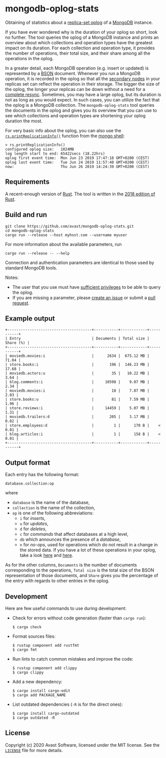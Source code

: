 # mongodb-oplog-stats

Obtaining of statistics about a [replica-set
oplog](https://docs.mongodb.com/manual/core/replica-set-oplog/) of a
[MongoDB](https://www.mongodb.com/) instance.

If you have ever wondered why is the duration of your oplog so short, look no
further. The tool queries the oplog of a MongoDB instance and prints an
overview about which collections and operation types have the greatest impact
on its duration. For each collection and operation type, it provides the number
of operations, their total size, and their share among all the operations in
the oplog.

In a greater detail, each MongoDB operation (e.g. insert or updated) is
represented by a [BSON](https://docs.mongodb.com/manual/reference/bson-types/)
document. Whenever you run a MongoDB operation, it is recorded in the oplog so
that all the [secondary
nodes](https://docs.mongodb.com/manual/core/replica-set-secondary/) in your
replicas set can reflect the operation in their storage. The bigger the size of
the oplog, the longer your replicas can be down without a need for a [complete
resync](https://docs.mongodb.com/manual/core/replica-set-sync/#initial-sync).
Sometimes, you may have a large oplog, but its duration is not as long as you
would expect. In such cases, you can utilize the fact that the oplog is a
MongoDB collection. The `mongodb-oplog-stats` tool queries the documents in the
oplog and gives you its overview that you can use to see which collections and
operation types are shortening your oplog duration the most.

For very basic info about the oplog, you can also use the
[`rs.printReplicationInfo()`](https://docs.mongodb.com/manual/reference/method/rs.printReplicationInfo/#rs.printReplicationInfo)
function from the [mongo shell](https://docs.mongodb.com/manual/mongo/):
```
> rs.printReplicationInfo()
configured oplog size:   1024MB
log length start to end: 65422secs (18.22hrs)
oplog first event time:  Mon Jun 23 2019 17:47:18 GMT+0200 (CEST)
oplog last event time:   Tue Jun 24 2019 11:57:40 GMT+0200 (CEST)
now:                     Thu Jun 26 2019 14:24:39 GMT+0200 (CEST)
```

## Requirements

A recent-enough version of [Rust](https://www.rust-lang.org/). The tool is
written in the [2018 edition of
Rust](https://blog.rust-lang.org/2018/12/06/Rust-1.31-and-rust-2018.html).

## Build and run

```
git clone https://github.com/avast/mongodb-oplog-stats.git
cd mongodb-oplog-stats
cargo run --release --host myhost.com --username myuser
```
For more information about the available parameters, run
```
cargo run --release -- --help
```
Connection and authentication parameters are identical to those used by
standard MongoDB tools.

Notes:
* The user that you use must have [sufficient
  privileges](https://docs.mongodb.com/manual/reference/privilege-actions/) to
  be able to query the oplog.
* If you are missing a parameter, please [create an
  issue](https://github.com/avast/mongodb-oplog-stats/issues) or submit a [pull
  request](https://github.com/avast/mongodb-oplog-stats/pulls).

## Example output

```
+--------------------------------------+-----------+------------+-----------+
| Entry                                | Documents | Total size | Share (%) |
+--------------------------------------+-----------+------------+-----------+
| moviedb.movies:i                     |      2634 |  675.12 MB |     71.04 |
| store.books:i                        |       196 |  146.23 MB |     17.68 |
| moviedb.actors:u                     |        35 |   10.22 MB |      3.64 |
| blog.comments:i                      |     10598 |    9.07 MB |      2.34 |
| moviedb.movies:i                     |        18 |    7.87 MB |      2.03 |
| store.books:u                        |        81 |    7.59 MB |      1.96 |
| store.reviews:i                      |     14459 |    5.07 MB |      1.31 |
| moviedb.trailers:d                   |       205 |    3.17 MB |      0.82 |
| store.employees:d                    |         1 |      170 B |    < 0.01 |
| blog.articles:i                      |         1 |      158 B |    < 0.01 |
+--------------------------------------+-----------+------------+-----------+
```

## Output format

Each entry has the following format:
```
database.collection:op
```
where
* `database` is the name of the database,
* `collection` is the name of the collection,
* `op` is one of the following abbreviations:
    * `i` for _inserts_,
    * `u` for _updates_,
    * `d` for _deletes_,
    * `c` for _commands_ that affect databases at a high level,
    * `db` which announces the presence of a _database_,
    * `n` for _no-ops_, used for operations which do not result in a change in
      the stored data. If you have a lot of these operations in your oplog,
      take a look [here](https://jira.mongodb.org/browse/PHPC-1523) and
      [here](https://jira.mongodb.org/browse/SERVER-45442).

As for the other columns, `Documents` is the number of documents corresponding
to the operations, `Total size` is the total size of the BSON representation of
those documents, and `Share` gives you the percentage of the entry with regards
to other entries in the oplog.

## Development

Here are few useful commands to use during development:
* Check for errors without code generation (faster than `cargo run`):
    ```
    $ cargo check
    ```
* Format sources files:
    ```
    $ rustup component add rustfmt
    $ cargo fmt
    ```
* Run lints to catch common mistakes and improve the code:
    ```
    $ rustup component add clippy
    $ cargo clippy
    ```
* Add a new dependency:
    ```
    $ cargo install cargo-edit
    $ cargo add PACKAGE_NAME
    ```
* List outdated dependencies (`-R` is for the direct ones):
    ```
    $ cargo install cargo-outdated
    $ cargo outdated -R
    ```

## License

Copyright (c) 2020 Avast Software, licensed under the MIT license. See the
[`LICENSE`](https://github.com/avast/mongodb-oplog-stats/blob/master/LICENSE)
file for more details.
